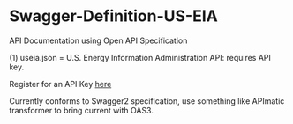 # Swagger-Definition-US-EIA
API Documentation using Open API Specification

(1) useia.json = U.S. Energy Information Administration API: requires API key. 

Register for an API Key [here](https://www.eia.gov/opendata/register.php)

Currently conforms to Swagger2 specification, use something like APImatic transformer to bring current with OAS3. 
